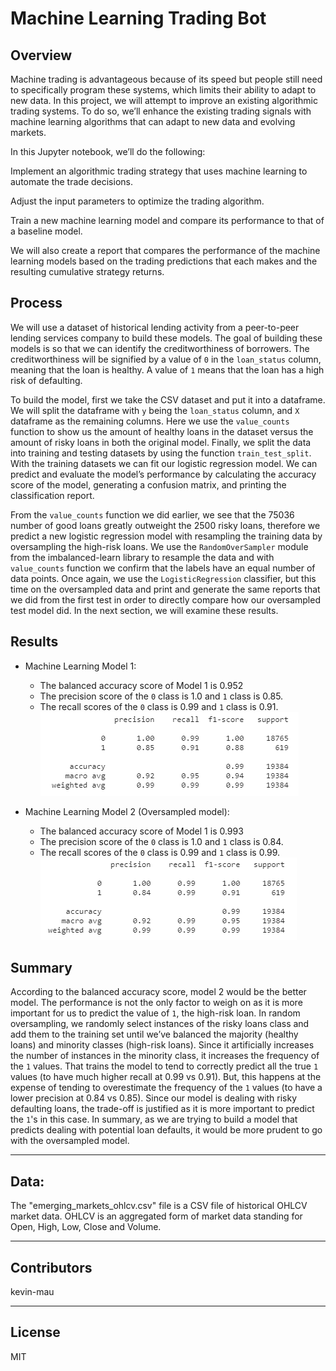 # Machine Learning Trading Bot

## Overview

Machine trading is advantageous because of its speed but people still need to specifically program these systems, which limits their ability to adapt
to new data. In this project, we will attempt to improve an existing algorithmic trading systems. To do so, we’ll enhance the existing trading signals
with machine learning algorithms that can adapt to new data and evolving markets.

In this Jupyter notebook, we’ll do the following:

Implement an algorithmic trading strategy that uses machine learning to automate the trade decisions.

Adjust the input parameters to optimize the trading algorithm.

Train a new machine learning model and compare its performance to that of a baseline model.

We will also create a report that compares the performance of the machine learning models based on the trading predictions that each makes and the
resulting cumulative strategy returns.

## Process

We will use a dataset of historical lending activity from a peer-to-peer lending services company to build these models.  The goal of building 
these models is so that we can identify the creditworthiness of borrowers.  The creditworthiness will be signified by a value of `0` in the 
`loan_status` column, meaning that the loan is healthy.  A value of `1` means that the loan has a high risk of defaulting.

To build the model, first we take the CSV dataset and put it into a dataframe.  We will split the dataframe with `y` being the `loan_status` column, 
and `X` dataframe as the remaining columns.  Here we use the `value_counts` function to show us the amount of healthy loans in the dataset versus
the amount of risky loans in both the original model.  Finally, we split the data into training and testing datasets by using the function
`train_test_split`.  With the training datasets we can fit our logistic regression model.  We can predict and evaluate the model’s performance by
calculating the accuracy score of the model, generating a confusion matrix, and printing the classification report.

From the `value_counts` function we did earlier, we see that the 75036 number of good loans greatly outweight the 2500 risky loans, therefore we 
predict a new logistic regression model with resampling the training data by oversampling the high-risk loans.  We use the `RandomOverSampler`
module from the imbalanced-learn library to resample the data and with `value_counts` function we confirm that the labels have an equal number of data 
points.  Once again, we use the `LogisticRegression` classifier, but this time on the oversampled data and print and generate the same reports that we 
did from the first test in order to directly compare how our oversampled test model did.  In the next section, we will examine these results.

## Results

* Machine Learning Model 1:
  * The balanced accuracy score of Model 1 is 0.952
  * The precision score of the `0` class is 1.0 and `1` class is 0.85.
  * The recall scores of the `0` class is 0.99 and `1` class is 0.91.
![classification_report_1](https://github.com/kevin-mau/credit_risk_resampling/blob/main/Resources/classification_report_1.PNG?raw=true)

* Machine Learning Model 2 (Oversampled model):
  * The balanced accuracy score of Model 1 is 0.993
  * The precision score of the `0` class is 1.0 and `1` class is 0.84.
  * The recall scores of the `0` class is 0.99 and `1` class is 0.99.
![classification_report_2](https://github.com/kevin-mau/credit_risk_resampling/blob/main/Resources/classification_report_2.PNG?raw=true)


## Summary

According to the balanced accuracy score, model 2 would be the better model.  The performance is not the only factor to weigh on as it is more important
for us to predict the value of `1`, the high-risk loan.  In random oversampling, we randomly select instances of the risky loans class and add them to the
training set until we’ve balanced the majority (healthy loans) and minority classes (high-risk loans).  Since it artificially increases the number of instances
in the minority class, it increases the frequency of the `1` values.  That trains the model to tend to correctly predict all the true `1` values (to have much
higher recall at 0.99 vs 0.91). But, this happens at the expense of tending to overestimate the frequency of the `1` values (to have a lower precision at 0.84
vs 0.85).  Since our model is dealing with risky defaulting loans, the trade-off is justified as it is more important to predict the `1`'s in this case.  In
summary, as we are trying to build a model that predicts dealing with potential loan defaults, it would be more prudent to go with the oversampled model.

---

## Data:

The "emerging_markets_ohlcv.csv" file is a CSV file of historical OHLCV market data.  OHLCV is an aggregated form of market data standing for Open, High, Low, Close and Volume.

---

## Contributors

kevin-mau

---

## License

MIT
